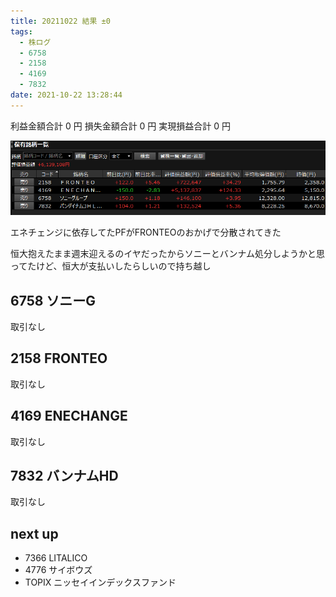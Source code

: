 ```yaml
---
title: 20211022 結果 ±0
tags:
  - 株ログ
  - 6758
  - 2158
  - 4169
  - 7832
date: 2021-10-22 13:28:44
---
```


利益金額合計 0 円
損失金額合計 0 円
実現損益合計 0 円

![i](/kab/img/20211022000.png)

エネチェンジに依存してたPFがFRONTEOのおかげで分散されてきた

恒大抱えたまま週末迎えるのイヤだったからソニーとバンナム処分しようかと思ってたけど、恒大が支払いしたらしいので持ち越し

## 6758 ソニーG

取引なし

## 2158 FRONTEO

取引なし

## 4169 ENECHANGE

取引なし

## 7832 バンナムHD

取引なし

## next up

- 7366 LITALICO
- 4776 サイボウズ
- TOPIX ニッセイインデックスファンド
